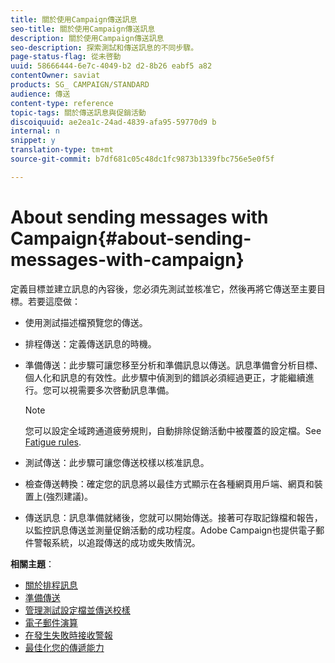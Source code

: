 ```yaml
---
title: 關於使用Campaign傳送訊息
seo-title: 關於使用Campaign傳送訊息
description: 關於使用Campaign傳送訊息
seo-description: 探索測試和傳送訊息的不同步驟。
page-status-flag: 從未啓動
uuid: 58666444-6e7c-4049-b2 d2-8b26 eabf5 a82
contentOwner: saviat
products: SG_ CAMPAIGN/STANDARD
audience: 傳送
content-type: reference
topic-tags: 關於傳送訊息與促銷活動
discoiquuid: ae2ea1c-24ad-4839-afa95-59770d9 b
internal: n
snippet: y
translation-type: tm+mt
source-git-commit: b7df681c05c48dc1fc9873b1339fbc756e5e0f5f

---
```



# About sending messages with Campaign{#about-sending-messages-with-campaign}

定義目標並建立訊息的內容後，您必須先測試並核准它，然後再將它傳送至主要目標。若要這麼做：

* 使用測試描述檔預覽您的傳送。
* 排程傳送：定義傳送訊息的時機。
* 準備傳送：此步驟可讓您移至分析和準備訊息以傳送。訊息準備會分析目標、個人化和訊息的有效性。此步驟中偵測到的錯誤必須經過更正，才能繼續進行。您可以視需要多次啓動訊息準備。

   >[!NOTE]
   >
   >您可以設定全域跨通道疲勞規則，自動排除促銷活動中被覆蓋的設定檔。See [Fatigue rules](../../administration/using/fatigue-rules.md).

* 測試傳送：此步驟可讓您傳送校樣以核准訊息。
* 檢查傳送轉換：確定您的訊息將以最佳方式顯示在各種網頁用戶端、網頁和裝置上(強烈建議)。
* 傳送訊息：訊息準備就緒後，您就可以開始傳送。接著可存取記錄檔和報告，以監控訊息傳送並測量促銷活動的成功程度。Adobe Campaign也提供電子郵件警報系統，以追蹤傳送的成功或失敗情況。

**相關主題**：

* [關於排程訊息](../../sending/using/about-scheduling-messages.md)
* [準備傳送](../../sending/using/preparing-the-send.md)
* [管理測試設定檔並傳送校樣](../../sending/using/managing-test-profiles-and-sending-proofs.md)
* [電子郵件演算](../../sending/using/email-rendering.md)
* [在發生失敗時接收警報](../../sending/using/receiving-alerts-when-failures-happen.md)
* [最佳化您的傳遞能力](https://docs.campaign.adobe.com/doc/standard/getting_started/en/ACS_Deliverability.html)

